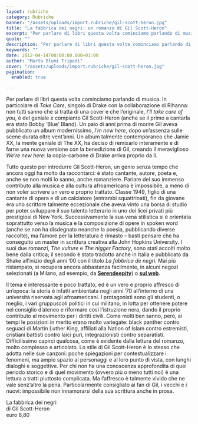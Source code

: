 ```yaml
---
layout: rubriche
category: Rubriche
banner: "/assets/uploads/import.rubriche/gil-scott-heron.jpg"
title: "La fabbrica dei negri: un romanzo di Gil Scott-Heron"
excerpt: "Per parlare di libri questa volta cominciamo parlando di musica. In particolare di Take Care, singolo di Drake con la collaborazione di Rihanna: non tutti sanno che si tratta di una cover e che l’originale, I’ll take care of you, è del geniale e compianto Gil Scott-Heron (anche se il primo a cantarla era stato [&hellip"
quote: ""
description: "Per parlare di libri questa volta cominciamo parlando di musica. In particolare di Take Care, singolo di Drake con la collaborazione di Rihanna: non tutti sanno che si tratta di una cover e che l’originale, I’ll take care of you, è del geniale e compianto Gil Scott-Heron (anche se il primo a cantarla era stato [&hellip"
keywords: ""
date: 2012-04-14T00:00:00.000+01:00
author: "Marta Blumi Tripodi"
cover: "/assets/uploads/import.rubriche/gil-scott-heron.jpg"
pagination:
  enabled: true

---
```


Per parlare di libri questa volta cominciamo parlando di musica. In particolare di _Take Care_, singolo di Drake con la collaborazione di Rihanna: non tutti sanno che si tratta di una cover e che l’originale, _I’ll take care of you_, è del geniale e compianto Gil Scott-Heron (anche se il primo a cantarla era stato Bobby ‘Blue’ Bland). Un paio di anni prima di morire Gil aveva pubblicato un album modernissimo, _I’m new here_, dopo un’assenza sulle scene durata oltre vent’anni. Un album talmente contemporaneo che Jamie XX, la mente geniale di The XX, ha deciso di remixarlo interamente e di farne una nuova versione con la benedizione di Gil, creando il meraviglioso _We’re new here_: la copia-carbone di Drake arriva proprio da lì.

Tutto questo per introdurre Gil Scott-Heron, un genio senza tempo che ancora oggi ha molto da raccontarci: è stato cantante, autore, poeta e, anche se non molti lo sanno, anche romanziere. Parlare del suo immenso contributo alla musica e alla cultura afroamericana è impossibile, a meno di non voler scrivere un vero e proprio trattato. Classe 1949, figlio di una cantante di opera e di un calciatore (entrambi squattrinati), fin da giovane era uno scrittore talmente eccezionale che aveva vinto una borsa di studio per poter sviluppare il suo talento letterario in uno dei licei privati più prestigiosi di New York. Successivamente la sua vena stilistica si è orientata soprattutto verso la musica e la composizione di opere in spoken word (anche se non ha disdegnato neanche la poesia, pubblicando diverse raccolte), ma l’amore per la letteratura è rimasto – basti pensare che ha conseguito un master in scrittura creativa alla John Hopkins University. I suoi due romanzi, _The vulture_ e _The nigger Factory_, sono stati accolti molto bene dalla critica; il secondo è stato tradotto anche in Italia e pubblicato da Shake all’inizio degli anni ’00 con il titolo _La fabbrica de negri_. Mai più ristampato, si recupera ancora abbastanza facilmente, in alcuni negozi selezionati (a Milano, ad esempio, da **[Serendeepity](http://www.serendeepity.net/ "http://www.serendeepity.net/")**) o **[sul web](http://www.shake.it/index.php?47&backPID=47&productID=37&pid%5Fproduct=47&detail= "http://www.shake.it/index.php?47&backPID=47&productID=37&pid_product=47&detail=")**.

Il tema è interessante e poco trattato, ed è un vero e proprio affresco di un’epoca: la storia è infatti ambientata negli anni ’70 all’interno di una università riservata agli afroamericani. I protagonisti sono gli studenti, o meglio, i vari gruppuscoli politici in cui militano, in lotta per ottenere potere nel consiglio d’ateneo e riformare così l’istruzione nera, dando il proprio contributo al movimento per i diritti civili. Come molti ben sanno, però, ai tempi le posizioni in merito erano molto variegate: black panther contro seguaci di Martin Luther King, affiliati alla Nation of Islam contro estremisti, cristiani battisti contro laici puri, integrazionisti contro separatisti. Difficilissimo capirci qualcosa, come è evidente dalla lettura del romanzo, molto complesso e articolato. Lo stile di Gil Scott-Heron è lo stesso che adotta nelle sue canzoni: poche spiegazioni per contestualizzare i fenomeni, ma ampio spazio ai personaggi e al loro punto di vista, con lunghi dialoghi e soggettive. Per chi non ha una conoscenza approfondita di quel periodo storico e di quel movimento (ovvero più o meno tutti noi) è una lettura a tratti piuttosto complicata. Ma l’affresco è talmente vivido che ne vale senz’altro la pena. Particolarmente consigliato ai fan di Gil, i vecchi e i nuovi: impossibile non innamorarsi della sua scrittura anche in prosa.

La fabbrica dei negri  
di Gil Scott-Heron  
euro 8,80